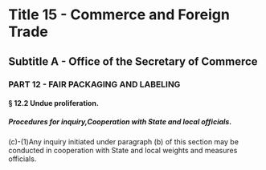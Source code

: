
# Title 15 - Commerce and Foreign Trade
## Subtitle A - Office of the Secretary of Commerce
### PART 12 - FAIR PACKAGING AND LABELING
#### § 12.2 Undue proliferation.
##### Procedures for inquiry,Cooperation with State and local officials.

(c)-(1)Any inquiry initiated under paragraph (b) of this section may be conducted in cooperation with State and local weights and measures officials.
